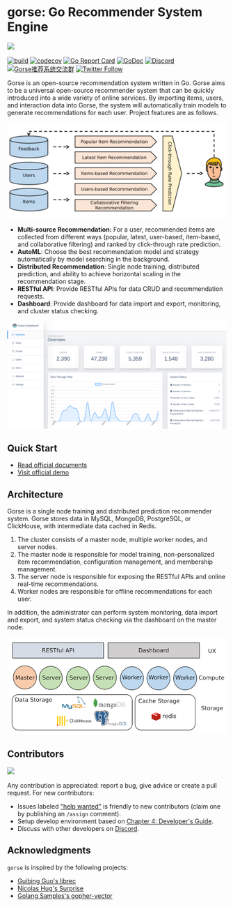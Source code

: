 # gorse: Go Recommender System Engine

<img width=160 src="assets/gorse.png"/>

[![build](https://github.com/zhenghaoz/gorse/workflows/build/badge.svg)](https://github.com/zhenghaoz/gorse/actions?query=workflow%3Abuild)
[![codecov](https://codecov.io/gh/gorse-io/gorse/branch/master/graph/badge.svg)](https://codecov.io/gh/gorse-io/gorse)
[![Go Report Card](https://goreportcard.com/badge/github.com/zhenghaoz/gorse)](https://goreportcard.com/report/github.com/zhenghaoz/gorse)
[![GoDoc](https://godoc.org/github.com/zhenghaoz/gorse?status.svg)](https://godoc.org/github.com/zhenghaoz/gorse)
[![Discord](https://img.shields.io/discord/830635934210588743)](https://discord.gg/x6gAtNNkAE)
<a target="_blank" href="https://qm.qq.com/cgi-bin/qm/qr?k=lOERnxfAM2U2rj4C9Htv9T68SLIXg6uk&jump_from=webapi"><img border="0" src="https://pub.idqqimg.com/wpa/images/group.png" alt="Gorse推荐系统交流群" title="Gorse推荐系统交流群"></a>
[![Twitter Follow](https://img.shields.io/twitter/follow/gorse_io?label=Follow&style=social)](https://twitter.com/gorse_io)

Gorse is an open-source recommendation system written in Go. Gorse aims to be a universal open-source recommender system that can be quickly introduced into a wide variety of online services. By importing items, users, and interaction data into Gorse, the system will automatically train models to generate recommendations for each user. Project features are as follows.

<img width=520 src="assets/workflow.png"/>

- **Multi-source Recommendation:** For a user, recommended items are collected from different ways (popular, latest, user-based, item-based, and collaborative filtering) and ranked by click-through rate prediction.
- **AutoML**: Choose the best recommendation model and strategy automatically by model searching in the background.
- **Distributed Recommendation**: Single node training, distributed prediction, and ability to achieve horizontal scaling in the recommendation stage.
- **RESTful API**: Provide RESTful APIs for data CRUD and recommendation requests.
- **Dashboard**: Provide dashboard for data import and export, monitoring, and cluster status checking.

<img width=720 src="assets/dashboard.png"/>

## Quick Start

- [Read official documents](https://docs.gorse.io/)
- [Visit official demo](https://gitrec.gorse.io/)

## Architecture

Gorse is a single node training and distributed prediction recommender system. Gorse stores data in MySQL, MongoDB, PostgreSQL, or ClickHouse, with intermediate data cached in Redis.

1. The cluster consists of a master node, multiple worker nodes, and server nodes.
1. The master node is responsible for model training, non-personalized item recommendation, configuration management, and membership management.
1. The server node is responsible for exposing the RESTful APIs and online real-time recommendations.
1. Worker nodes are responsible for offline recommendations for each user.

In addition, the administrator can perform system monitoring, data import and export, and system status checking via the dashboard on the master node.

<img width=520 src="assets/architecture.png"/>

## Contributors

<a href="https://github.com/zhenghaoz/gorse/graphs/contributors">
  <img src="https://contrib.rocks/image?repo=zhenghaoz/gorse" />
</a>

Any contribution is appreciated: report a bug, give advice or create a pull request. For new contributors:

- Issues labeled ["help wanted"](https://github.com/zhenghaoz/gorse/issues?q=is%3Aopen+is%3Aissue+label%3A%22help+wanted%22) is friendly to new contributors (claim one by publishing an `/assign` comment).
- Setup develop environment based on [Chapter 4: Developer's Guide](https://docs.gorse.io/chapter_4.html).
- Discuss with other developers on [Discord](https://discord.gg/x6gAtNNkAE).

## Acknowledgments

`gorse` is inspired by the following projects:

- [Guibing Guo's librec](https://github.com/guoguibing/librec)
- [Nicolas Hug's Surprise](https://github.com/NicolasHug/Surprise)
- [Golang Samples's gopher-vector](https://github.com/golang-samples/gopher-vector)
